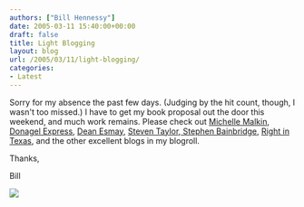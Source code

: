 ```yaml
---
authors: ["Bill Hennessy"]
date: 2005-03-11 15:40:00+00:00
draft: false
title: Light Blogging
layout: blog
url: /2005/03/11/light-blogging/
categories:
- Latest
---
```


Sorry for my absence the past few days. (Judging by the hit count, though, I wasn't too missed.) I have to get my book proposal out the door this weekend, and much work remains. Please check out [Michelle Malkin](https://michellemalkin.com), [Donagel Express](https://www.donegalexpress.net/), [Dean Esmay](https://www.deanesmay.com/), [Steven Taylor](https://www.poliblogger.com/),[ Stephen Bainbridge](https://www.professorbainbridge.com/), [Right in Texas](https://rightintx.blogspot.com/), and the other excellent blogs in my blogroll.




Thanks,




Bill 

![](https://blog.billhennessy.com/aggbug.aspx?PostID=1333)

